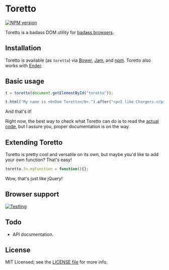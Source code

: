 # Toretto

[![NPM version](https://badge.fury.io/js/toretto.png)](http://badge.fury.io/js/toretto)

Toretto is a badass DOM utility for [badass browsers](#browser-support).

## Installation

Toretto is available (as `toretto`) via [Bower](http://bower.io), [Jam](http://jamjs.org), and [npm](http://npmjs.org). Toretto also works with [Ender](http://ender.var.require.io).

## Basic usage

```js
t = toretto(document.getElementById("toretto"));

t.html("My name is <b>Dom Toretto</b>.").after("<p>I like Chargers.</p>");
```

And that's it!

Right now, the best way to check what Toretto can do is to read the [actual code](src/toretto.js), but I assure you, proper documentation is on the way.

## Extending Toretto

Toretto is pretty cool and versatile on its own, but maybe you'd like to add your own function? That's easy!

```js
toretto.fn.myFunction = function(){};
```

Wow, that's just like jQuery!

## Browser support

[![Testling](https://ci.testling.com/oscarpalmer/toretto.png)](https://ci.testling.com/oscarpalmer/toretto)

## Todo

- API documentation.

## License

MIT Licensed; see the [LICENSE file](LICENSE) for more info.